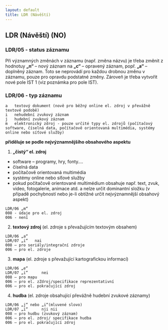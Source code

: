 ```yaml
---
layout: default
title: LDR (Návěští)
---
```


## LDR (Návěští) (NO)

### LDR/05 - status záznamu
Při významných změnách v záznamu (např. změna názvu) je třeba změnit z hodnotuy **„n“** – nový záznam na **„c“** – opravený záznam, popř. **„a“** – doplněný záznam. Toto se neprovádí pro každou drobnou změnu v záznamu, pouze pro opravdu podstatné změny. Zároveň je třeba vytvořit nové pole IST 1 (viz poznámka pro pole IST).

### LDR/06 - typ záznamu
```
a	textový dokument (nově pro běžný online el. zdroj v převážně textové podobě)
i	nehudební zvukový záznam
j	hudební zvukový záznam
m	elektronický zdroj - pouze určité typy el. zdrojů (počítačový software, číselná data, počítačově orientovaná multimédia, systémy online nebo síťové služby)
```

**přiděluje se podle nejvýznamnějšího obsahového aspektu**
1. **„čistý“ el. zdroj**
  * software – programy, hry, fonty….
  * číselná data
  * počítačově orientovaná multimédia
  * systémy online nebo síťové služby
  * pokud počítačově orientované multimédium obsahuje např. text, zvuk, video, fotogalerie, animace atd. a nelze určit dominantní složku (v případě pochybností nebo je-li obtížné určit nejvýznamnější obsahový aspekt)
```
LDR/06 „m“
008 - údaje pro el. zdroj
006 - není
```

2. **textový zdroj** (el. zdroje s převažujícím textovým obsahem)
```
LDR/06 „a“
LDR/07 „i“   nai     
008 – pro seriály/integrační zdroje
006 – pro el. zdroje
```

3. **mapa** (el. zdroje s převažující kartografickou informací)
```
LDR/06 „e“
LDR/07 „i“      nei
008 – pro mapu
006 – pro el. zZdroj/specifikace reprezentativní
006 – pro el. pokračující zdroj
```

4. **hudba** (el. zdroje obsahující převážně hudební zvukové záznamy)
```
LDR/06 „j“ nebo „i“(mluvené slovo)
LDR/07 „i“      nji nii
008 – pro hudbu (zvukový záznam)
006 – pro el. zdroj/ specifikace hudba
006 – pro el. pokračující zdroj
```
